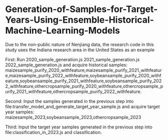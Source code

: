 # Generation-of-Samples-for-Target-Years-Using-Ensemble-Historical-Machine-Learning-Models





Due to the non-public nature of Nenjiang data, the research code in this study uses the Indiana research area in the United States as an example 

First:
Run 2020_sample_generation.js 2021_sample_generation.js 2022_sample_generation.js
and acquire historical samples:
maizesample_purify_2020_withfeature,maizesample_purify_2021_withfeature,maizesample_purify_2022_withfeature,soybeansample_purify_2020_withfeature,soybeansample_purify_2021_withfeature,soybeansample_purify_2022_withfeature,othercropsample_purify_2020_withfeature,othercropsample_purify_2021_withfeature,othercropsample_purify_2022_withfeature.

Second:
Input the samples generated in the previous step into file:transfer_model_and_generate_target_year_sample.js
and acquire target year samples:
maizesample_2023,soybeansample_2023,othercropsample_2023

Third:
Input the target year samples generated in the previous step into file:classification_in_2023.js
and classification.

